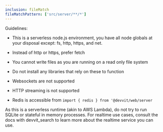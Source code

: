 ```yaml
---
inclusion: fileMatch
fileMatchPattern: ['src/server/**/*']
---
```


Guidelines:

- This is a serverless node.js environment, you have all node globals at your disposal except: fs, http, https, and net.

- Instead of http or https, prefer fetch
- You cannot write files as you are running on a read only file system
- Do not install any libraries that rely on these to function
- Websockets are not supported
- HTTP streaming is not supported
- Redis is accessible from `import { redis } from '@devvit/web/server`

As this is a serverless runtime (akin to AWS Lambda), do not try to run SQLite or stateful in memory processes. For realtime use cases, consult the docs with devvit_search to learn more about the realtime service you can use.
